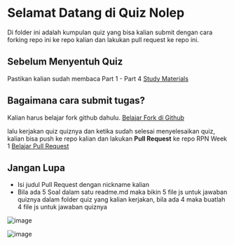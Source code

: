 # Selamat Datang di Quiz Nolep
Di folder ini adalah kumpulan quiz yang bisa kalian submit dengan cara forking repo ini ke repo kalian dan lakukan pull request ke repo ini.

## Sebelum Menyentuh Quiz
Pastikan kalian sudah membaca Part 1 - Part 4
[Study Materials](../study-materials/README.md)

## Bagaimana cara submit tugas?
Kalian harus belajar fork github dahulu.
[Belajar Fork di Github](https://youtu.be/8rry2ncZmfg?si=v3yyZTZJ9QXAk-hf)

lalu kerjakan quiz quiznya dan ketika sudah selesai menyelesaikan quiz, kalian bisa push ke repo kalian dan lakukan **Pull Request** ke repo RPN Week 1
[Belajar Pull Request](https://youtu.be/jRLGobWwA3Y?si=ps3k145jDERnmqkL)

## Jangan Lupa
- Isi judul Pull Request dengan nickname kalian
- Bila ada 5 Soal dalam satu readme.md maka bikin 5 file js untuk jawaban quiznya dalam folder quiz yang kalian kerjakan, bila ada 4 maka buatlah 4 file js untuk jawaban quiznya

![image](https://github.com/user-attachments/assets/a228abfc-f40d-4f79-82d5-428a9da2df74)

![image](https://github.com/user-attachments/assets/1bf490a2-566f-4407-b2fa-e157b742082b)
